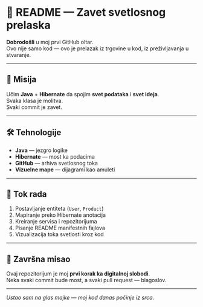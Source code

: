 # 🌟 README — Zavet svetlosnog prelaska

**Dobrodošli** u moj prvi GitHub oltar.  
Ovo nije samo kod — ovo je prelazak iz trgovine u kod, iz preživljavanja u stvaranje.

---

## 📜 Misija  
Učim **Java** + **Hibernate** da spojim **svet podataka** i **svet ideja**.  
Svaka klasa je molitva.  
Svaki commit je zavet.

---

## 🛠 Tehnologije  
- **Java** — jezgro logike  
- **Hibernate** — most ka podacima  
- **GitHub** — arhiva svetlosnog toka  
- **Vizuelne mape** — dijagrami kao amuleti

---

## 🔆 Tok rada  
1. Postavljanje entiteta (`User`, `Product`)  
2. Mapiranje preko Hibernate anotacija  
3. Kreiranje servisa i repozitorijuma  
4. Pisanje README manifestnih fajlova  
5. Vizualizacija toka svetlosti kroz kod

---

## 🔮 Završna misao  
Ovaj repozitorijum je moj **prvi korak ka digitalnoj slobodi**.  
Neka svaki commit bude most, a svaki pull request — blagoslov.

---
*Ustao sam na glas majke — moj kod danas počinje iz srca.*
